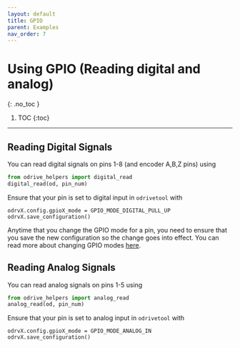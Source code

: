```yaml
---
layout: default
title: GPIO
parent: Examples
nav_order: 7
---
```


# Using GPIO (Reading digital and analog)
{: .no_toc }

1. TOC
{:toc}
---

## Reading Digital Signals
You can read digital signals on pins 1-8 (and encoder A,B,Z pins) using 
```python
from odrive_helpers import digital_read
digital_read(od, pin_num)
```
Ensure that your pin is set to digital input in `odrivetool` with  
```
odrvX.config.gpioX_mode = GPIO_MODE_DIGITAL_PULL_UP 
odrvX.save_configuration()
```
Anytime that you change the GPIO mode for a pin, you need to ensure that you save the new configuration so the change
goes into effect. You can read more about changing GPIO modes [here](https://docs.odriverobotics.com/v/latest/pinout.html).

## Reading Analog Signals
You can read analog signals on pins 1-5 using
```python
from odrive_helpers import analog_read
analog_read(od, pin_num)
```
Ensure that your pin is set to analog input in `odrivetool` with  
```
odrvX.config.gpioX_mode = GPIO_MODE_ANALOG_IN 
odrvX.save_configuration()
```